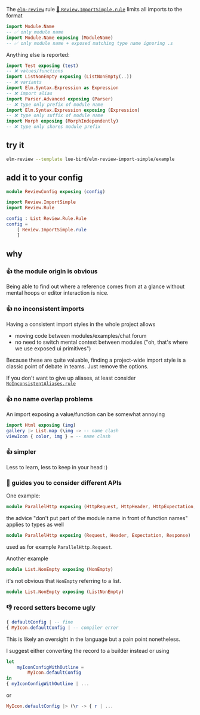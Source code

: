 The [`elm-review`](https://package.elm-lang.org/packages/jfmengels/elm-review/latest/) rule
[🔧 `Review.ImportSimple.rule`](https://package.elm-lang.org/packages/lue-bird/elm-review-import-simple/1.0.0/Review-ImportSimple/#rule)
limits all imports to the format
```elm
import Module.Name
-- ✅ only module name
import Module.Name exposing (ModuleName)
-- ✅ only module name + exposed matching type name ignoring .s
```

Anything else is reported:
```elm
import Test exposing (test)
-- ❌ values/functions
import ListNonEmpty exposing (ListNonEmpty(..))
-- ❌ variants
import Elm.Syntax.Expression as Expression
-- ❌ import alias
import Parser.Advanced exposing (Parser)
-- ❌ type only prefix of module name
import Elm.Syntax.Expression exposing (Expression)
-- ❌ type only suffix of module name
import Morph exposing (MorphIndependently)
-- ❌ type only shares module prefix
```

## try it

```bash
elm-review --template lue-bird/elm-review-import-simple/example
```

## add it to your config

```elm
module ReviewConfig exposing (config)

import Review.ImportSimple
import Review.Rule

config : List Review.Rule.Rule
config =
    [ Review.ImportSimple.rule
    ]
```

## why

### 👍 the module origin is obvious
Being able to find out where a reference comes from at a glance without mental hoops or editor interaction is nice.

### 👍 no inconsistent imports
Having a consistent import styles in the whole project allows
  - moving code between modules/examples/chat forum
  - no need to switch mental context between modules ("oh, that's where we use exposed ui primitives")

Because these are quite valuable, finding a project-wide import style is a classic point of debate in teams.
Just remove the options.

If you don't want to give up aliases, at least consider
[`NoInconsistentAliases.rule`](https://dark.elm.dmy.fr/packages/sparksp/elm-review-imports/latest/NoInconsistentAliases#rule)

### 👍 no name overlap problems
An import exposing a value/function can be somewhat annoying
```elm
import Html exposing (img)
gallery |> List.map (\img -> -- name clash
viewIcon { color, img } = -- name clash
```

### 👍 simpler
Less to learn, less to keep in your head :)

### 🤷 guides you to consider different APIs
One example:
```elm
module ParallelHttp exposing (HttpRequest, HttpHeader, HttpExpectation, HttpResponse)
```
the advice "don't put part of the module name in front of function names" applies to types as well
```elm
module ParallelHttp exposing (Request, Header, Expectation, Response)
```
used as for example `ParallelHttp.Request`.

Another example
```elm
module List.NonEmpty exposing (NonEmpty)
```
it's not obvious that `NonEmpty` referring to a list.
```elm
module List.NonEmpty exposing (ListNonEmpty)
```


### 👎 record setters become ugly
```elm
{ defaultConfig | -- fine
{ MyIcon.defaultConfig | -- compiler error
```
This is likely an oversight in the language but a pain point nonetheless.

I suggest either converting the record to a builder instead or using
```elm
let
    myIconConfigWithOutline =
        MyIcon.defaultConfig
in
{ myIconConfigWithOutline | ...
```
or
```elm
MyIcon.defaultConfig |> (\r -> { r | ...
```
